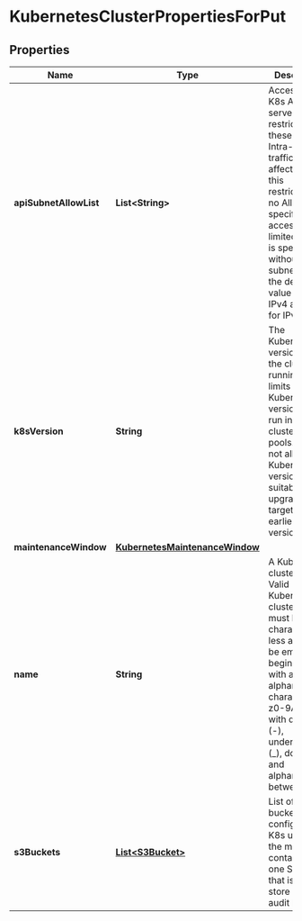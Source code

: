 

# KubernetesClusterPropertiesForPut

## Properties

| Name | Type | Description | Notes |
| ------------ | ------------- | ------------- | ------------- |
| **apiSubnetAllowList** | **List&lt;String&gt;** | Access to the K8s API server is restricted to these CIDRs. Intra-cluster traffic is not affected by this restriction. If no AllowList is specified, access is not limited. If an IP is specified without a subnet mask, the default value is 32 for IPv4 and 128 for IPv6. |  [optional] |
| **k8sVersion** | **String** | The Kubernetes version that the cluster is running. This limits which Kubernetes versions can run in a cluster&#39;s node pools. Also, not all Kubernetes versions are suitable upgrade targets for all earlier versions. |  [optional] |
| **maintenanceWindow** | [**KubernetesMaintenanceWindow**](KubernetesMaintenanceWindow.md) |  |  [optional] |
| **name** | **String** | A Kubernetes cluster name. Valid Kubernetes cluster name must be 63 characters or less and must be empty or begin and end with an alphanumeric character ([a-z0-9A-Z]) with dashes (-), underscores (_), dots (.), and alphanumerics between. |  |
| **s3Buckets** | [**List&lt;S3Bucket&gt;**](S3Bucket.md) | List of S3 buckets configured for K8s usage. At the moment, it contains only one S3 bucket that is used to store K8s API audit logs. |  [optional] |


